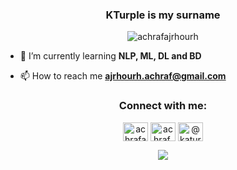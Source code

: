 <h3 align="center">KTurple is my surname</h3>

<p align="center"> <img src="https://komarev.com/ghpvc/?username=achrafajrhourh&label=Profile%20views&color=0e75b6&style=flat" alt="achrafajrhourh" /> </p>

- 🌱 I’m currently learning **NLP, ML, DL and BD**

- 📫 How to reach me **ajrhourh.achraf@gmail.com**

<h3 align="center">Connect with me:</h3>
<p align="center">
<a href="https://linkedin.com/in/achrafajrhourh" target="blank"><img align="center" src="https://raw.githubusercontent.com/rahuldkjain/github-profile-readme-generator/master/src/images/icons/Social/linked-in-alt.svg" alt="achrafajrhourh" height="30" width="40" /></a>
<a href="https://fb.com/achraf.ajrhourh.3" target="blank"><img align="center" src="https://raw.githubusercontent.com/rahuldkjain/github-profile-readme-generator/master/src/images/icons/Social/facebook.svg" alt="achraf.ajrhourh.3" height="30" width="40" /></a>
<a href="https://www.youtube.com/c/@katuripu" target="blank"><img align="center" src="https://raw.githubusercontent.com/rahuldkjain/github-profile-readme-generator/master/src/images/icons/Social/youtube.svg" alt="@katuripu" height="30" width="40" /></a>
</p>

</p>

<p align="center"> <img src="https://github-readme-stats.vercel.app/api?username=AchrafAjrhourh&show_icons=true&theme=radical"/> </p>
